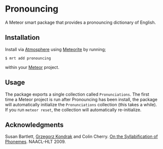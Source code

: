 Pronouncing
===========

A Meteor smart package that provides a pronouncing dictionary of English.


Installation
------------

Install via [Atmosphere](https://atmospherejs.com/package/pronouncing) using
[Meteorite](https://github.com/oortcloud/meteorite/#installing-meteorite) by
running;

```Shell
$ mrt add pronouncing
```

within your [Meteor](https://www.meteor.com/) project.


Usage
-----

The package exports a single collection called `Pronunciations`. The first time
a Meteor project is run after Pronouncing has been install, the package will
automatically initialize the `Pronunciations` collection (this takes a while).
If you run `meteor reset`, the collection will automatically re-initialize.


Acknowledgments
---------------

Susan Bartlett, [Grzegorz Kondrak](http://webdocs.cs.ualberta.ca/~kondrak/)
and Colin Cherry.
[On the Syllabification of Phonemes](http://webdocs.cs.ualberta.ca/~kondrak/papers/naacl09.pdf).
NAACL-HLT 2009.
